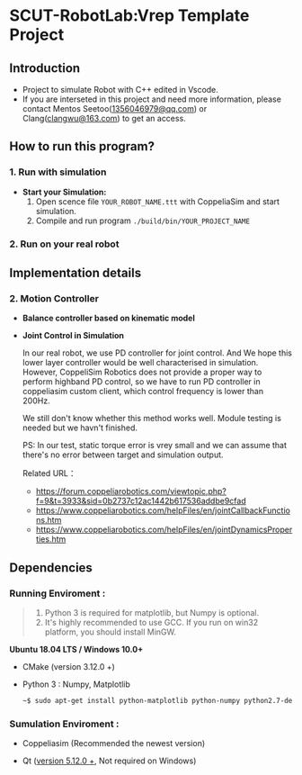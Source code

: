# **SCUT-RobotLab:Vrep Template Project**

## **Introduction**

- Project to simulate Robot with C++ edited in Vscode. 
- If you are interseted in this project and need more information, please contact Mentos Seetoo(1356046979@qq.com) or Clang(clangwu@163.com) to get an access.

## **How to run this program**?

### **1. Run with simulation**

- **Start your Simulation:**
  1. Open scence file `YOUR_ROBOT_NAME.ttt` with CoppeliaSim and start simulation.
  2. Compile and run program `./build/bin/YOUR_PROJECT_NAME`

### **2. Run on your real robot** 

## **Implementation details**


### **2. Motion Controller**

- **Balance controller based on kinematic model**


- **Joint Control in Simulation**

  In our real robot, we use PD controller for joint control. And We hope this lower layer controller would be well characterised in simulation. However, CoppeliSim Robotics does not provide a proper way to perform highband PD control, so we have to run PD controller in coppeliasim custom client, which control frequency is lower than 200Hz.

  We still don't know whether this method works well. Module testing is needed but we havn't finished.

  PS: In our test, static torque error is vrey small and we can assume that there's no error between target and simulation output. 

  Related URL：

  - https://forum.coppeliarobotics.com/viewtopic.php?f=9&t=3933&sid=0b2737c12ac1442b617536addbe9cfad
  - https://www.coppeliarobotics.com/helpFiles/en/jointCallbackFunctions.htm
  - https://www.coppeliarobotics.com/helpFiles/en/jointDynamicsProperties.htm

## **Dependencies**

### **Running Enviroment :**

> 1. Python 3 is required for matplotlib, but Numpy is optional.
> 2. It's highly recommended to use GCC. If you run on win32 platform, you should install MinGW.

**Ubuntu 18.04 LTS / Windows 10.0+**

- CMake (version 3.12.0 +) 

- Python 3 : Numpy,  Matplotlib

  ```bash
  ~$ sudo apt-get install python-matplotlib python-numpy python2.7-dev
  ```


### **Sumulation Enviroment :**

- Coppeliasim (Recommended the newest version)

- Qt ([version 5.12.0 +](http://download.qt.io/archive/qt/5.12/5.12.9/), Not required on Windows)

